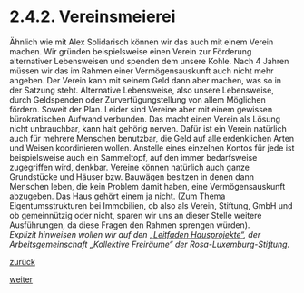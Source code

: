 # 2.4.2. Vereinsmeierei

<!-- 2.4.2.-Vereinsmeierei.png -->
  
Ähnlich wie mit Alex Solidarisch können wir das auch mit einem Verein machen. Wir gründen beispielsweise einen Verein zur Förderung alternativer Lebensweisen und spenden dem unsere Kohle. Nach 4 Jahren müssen wir das im Rahmen einer Vermögensauskunft auch nicht mehr angeben. Der Verein kann mit seinem Geld dann aber machen, was so in der Satzung steht. Alternative Lebensweise, also unsere Lebensweise, durch Geldspenden oder Zurverfügungstellung von allem Möglichen fördern. Soweit der Plan. Leider sind Vereine aber mit einem gewissen bürokratischen Aufwand verbunden. Das macht einen Verein als Lösung nicht unbrauchbar, kann halt gehörig nerven. Dafür ist ein Verein natürlich auch für mehrere Menschen benutzbar, die Geld auf alle erdenklichen Arten und Weisen koordinieren wollen. Anstelle eines einzelnen Kontos für jede ist beispielsweise auch ein Sammeltopf, auf den immer bedarfsweise zugegriffen wird, denkbar. Vereine können natürlich auch ganze Grundstücke und Häuser bzw. Bauwägen besitzen in denen dann Menschen leben, die kein Problem damit haben, eine Vermögensauskunft abzugeben. Das Haus gehört einem ja nicht. (Zum Thema Eigentumsstrukturen bei Immobilien, ob also als Verein, Stiftung, GmbH und ob gemeinnützig oder nicht, sparen wir uns an dieser Stelle weitere Ausführungen, da diese Fragen den Rahmen sprengen würden).  
_Explizit hinweisen wollen wir auf den [„Leitfaden Hausprojekte“](https://www.rosalux.de/fileadmin/rls_uploads/pdfs/Jugendbildung/Bilder/leitfaden-hausprojekte_Final2013net.pdf), der Arbeitsgemeinschaft „Kollektive Freiräume“ der Rosa-Luxemburg-Stiftung._

[zurück](2-4-1-freie-vereinbarungen-2.md)

[weiter](2-4-3-die-kontenorganisation-2.md)
